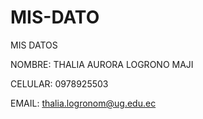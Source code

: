 # MIS-DATO
MIS DATOS

NOMBRE: THALIA AURORA LOGRONO MAJI

CELULAR: 0978925503

EMAIL: thalia.logronom@ug.edu.ec
